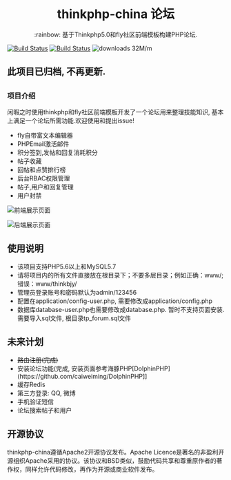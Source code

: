 <h1 align="center">thinkphp-china 论坛</h1>

<p align="center">:rainbow: 基于Thinkphp5.0和fly社区前端模板构建PHP论坛.</p>

[![Build Status](https://s1.ax1x.com/2018/09/09/iihuUP.png)](https://www.thinkphp.cn)
[![Build Status](https://s1.ax1x.com/2018/09/09/iihZDA.png)](https://fly.layui.com)
![downloads 32M/m](https://s1.ax1x.com/2018/09/09/iiRR58.png)

<h2>此项目已归档, 不再更新.<h2>

<h3>项目介绍</h3>
<p>闲暇之时使用thinkphp和fly社区前端模板开发了一个论坛用来整理技能知识, 基本上满足一个论坛所需功能.欢迎使用和提出issue!</p>
<ul>
    <li>fly自带富文本编辑器</li>
    <li>PHPEmail激活邮件</li>
    <li>积分签到,发帖和回复消耗积分</li>
    <li>帖子收藏</li>
    <li>回帖和点赞排行榜</li>
    <li>后台RBAC权限管理</li>
    <li>帖子,用户和回复管理</li>
    <li>用户封禁</li>
</ul>

![前端展示页面](https://s1.ax1x.com/2018/09/09/iihnEt.png)

![后端展示页面](https://s1.ax1x.com/2018/09/09/iiheHI.png)

<h2>使用说明</h2>
<ul>
    <li>该项目支持PHP5.6以上和MySQL5.7</li>
    <li>请将项目内的所有文件直接放在根目录下；不要多层目录；例如正确：www/;错误：www/thinkbjy/</li>
    <li>管理员登录账号和密码默认为admin/123456</li>
    <li>配置在application/config-user.php, 需要修改成application/config.php</li>
    <li>数据库database-user.php也需要修改成database.php. 暂时不支持页面安装. 需要导入sql文件, 根目录tp_forum.sql文件</li>
</ul>

<h2>未来计划</h2>
<ul>
    <li style="text-decoration:line-through">路由注册(完成)</li>
    <li>安装论坛功能(完成, 安装页面参考海豚PHP[DolphinPHP](https://github.com/caiweiming/DolphinPHP]]</li>
    <li>缓存Redis</li>
    <li>第三方登录: QQ, 微博</li>
    <li>手机验证短信</li>
    <li>论坛搜索帖子和用户</li>
</ul>

<h2>开源协议</h2>
<p>thinkphp-china遵循Apache2开源协议发布。Apache Licence是著名的非盈利开源组织Apache采用的协议。该协议和BSD类似，鼓励代码共享和尊重原作者的著作权，同样允许代码修改，再作为开源或商业软件发布。</p>
